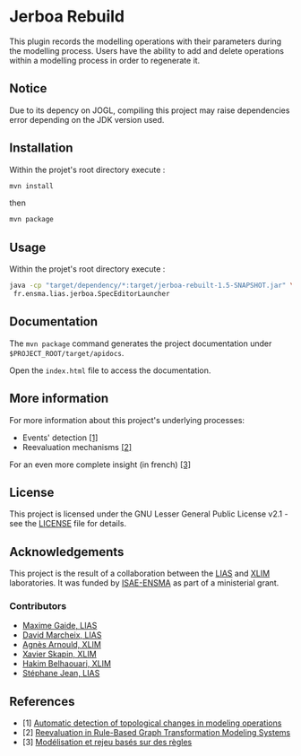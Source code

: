 # Jerboa Rebuild

This plugin records the modelling operations with their parameters during the
modelling process.
Users have the ability to add and delete operations within a
modelling process in order to regenerate it.

## Notice

Due to its depency on JOGL, compiling this project may raise dependencies error depending on the JDK version used.

## Installation

Within the projet's root directory execute :

```sh 
mvn install
```

then

``` sh
mvn package
```

## Usage

Within the projet's root directory execute :
``` sh
java -cp "target/dependency/*:target/jerboa-rebuilt-1.5-SNAPSHOT.jar" \
 fr.ensma.lias.jerboa.SpecEditorLauncher
```
## Documentation

The `mvn package` command generates the project documentation under `$PROJECT_ROOT/target/apidocs`.

Open the `index.html` file to access the documentation.

## More information

For more information about this project's underlying processes:
- Events' detection [\[1\]](https://hal.science/hal-04228069)
- Reevaluation mechanisms [\[2\]](https://hal.science/hal-04607231)

For an even more complete insight (in french) [\[3\]](https://hal.science/tel-04886518v1)

## License

This project is licensed under the GNU Lesser General Public License v2.1 - see
the [LICENSE](./LICENSE) file for details.

## Acknowledgements

This project is the result of a collaboration between the
[LIAS](https://www.lias-lab.fr) and [XLIM](https://www.xlim.fr) laboratories.
It was funded by [ISAE-ENSMA](https://www.ensma.fr/) as part of a ministerial grant.

### Contributors

- [Maxime Gaide, LIAS](https://www.lias-lab.fr/members/maximegaide/)
- [David Marcheix, LIAS](https://www.lias-lab.fr/members/davidmarcheix/)
- [Agnès Arnould, XLIM](https://xlim-sic.labo.univ-poitiers.fr/arnould/)
- [Xavier Skapin, XLIM](https://xlim-sic.labo.univ-poitiers.fr/skapin/)
- [Hakim Belhaouari, XLIM](https://xlim-sic.labo.univ-poitiers.fr/hbelhaou/)
- [Stéphane Jean, LIAS](https://www.lias-lab.fr/members/stephanejean/)

## References
- [1] [Automatic detection of topological changes in modeling operations](https://hal.science/hal-04228069)
- [2] [Reevaluation in Rule-Based Graph Transformation Modeling Systems](https://hal.science/hal-04607231)
- [3] [Modélisation et rejeu basés sur des règles](https://hal.science/tel-04886518v1)
